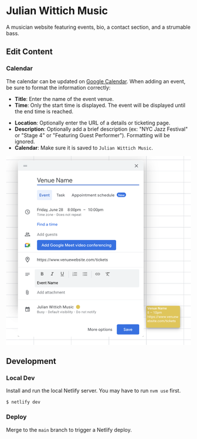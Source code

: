 
# Julian Wittich Music

A musician website featuring events, bio, a contact section, and a strumable bass.

## Edit Content

### Calendar

The calendar can be updated on [Google Calendar](https://calendar.google.com/calendar/u/0?cid=OGUzNTBmMTdhNzRhN2RiZDg0ZWI1OWFmNWI5YzJlODVlNjRkY2Q4ZTZjMmQ2ZWNmMWRkZGZmNjliMTk0YTZhZEBncm91cC5jYWxlbmRhci5nb29nbGUuY29t). When adding an event, be sure to format the information correctly:

- **Title**: Enter the name of the event venue.
- **Time**: Only the start time is displayed. The event will be displayed until the end time is reached.
<!-- - **Timezone**: TODO: -->
- **Location**: Optionally enter the URL of a details or ticketing page.
- **Description**: Optionally add a brief description (ex: "NYC Jazz Festival" or "Stage 4" or "Featuring Guest Performer"). Formatting will be ignored.
- **Calendar**: Make sure it is saved to `Julian Wittich Music`.

![Example Google Calendar Event](https://raw.githubusercontent.com/pjflanagan/julianwittichmusic/main/readme/ExampleEvent.png)

<!-- ### Copy TODO: -->

<!-- ### Images TODO: -->

## Development

### Local Dev

Install and run the local Netlify server. You may have to run `nvm use` first.

```
$ netlify dev
```

### Deploy

Merge to the `main` branch to trigger a Netlify deploy.
